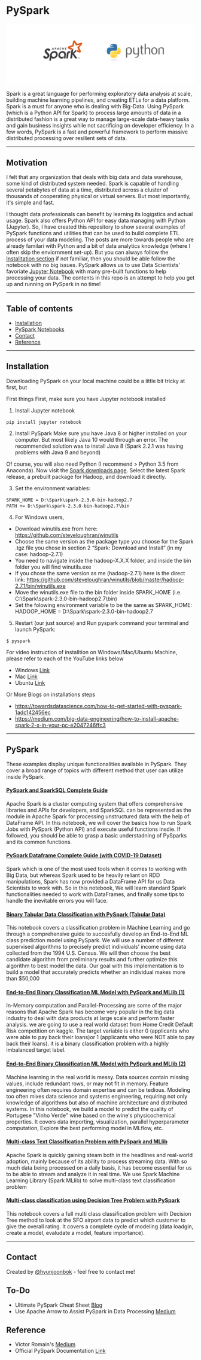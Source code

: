 # PySpark

![logo](./img/spark.png)

Spark is a great language for performing exploratory data analysis at scale, building machine learning pipelines, and creating ETLs for a data platform. Spark is a must for anyone who is dealing with Big-Data. Using PySpark (which is a Python API for Spark) to process large amounts of data in a distributed fashion is a great way to manage large-scale data-heavy tasks and gain business insights while not sacrificing on developer efficiency. In a few words, PySpark is a fast and powerful framework to perform massive distributed processing over resilient sets of data.

<hr>

## Motivation

I felt that any organization that deals with big data and data warehouse, some kind of distributed system needed. Spark is capable of handling several petabytes of data at a time, distributed across a cluster of thousands of cooperating physical or virtual servers. But most importantly, it's simple and fast. 

I thought data professionals can benefit by learning its logigstics and actual usage. Spark also offers Python API for easy data managing with Python (Jupyter). So, I have created this repository to show several examples of PySpark functions and utilities that can be used to build complete ETL process of your data modeling. The posts are more towards people who are already familari with Python and a bit of data analytics knowledge (where I often skip the enviornment set-up). But you can always follow the [Installtation section](Installation) if not familiar, then you should be able follow the notebook with no big issues. PySpark allows us to use Data Scientists' favoriate [Jupyter Notebook](https://jupyter.org/) with many pre-built functions to help processing your data. The contents in this repo is an attempt to help you get up and running on PySpark in no time!

<hr>

## Table of contents
* [Installation](#Installation)
* [PySpark Notebooks](#PySpark)
* [Contact](#Contact)
* [Reference](#Reference)

<hr>

## Installation

Downloading PySpark on your local machine could be a little bit tricky at first, but 

First things First, make sure you have Jupyter notebook installed

1. Install Jupyter notebook

```
pip install jupyter notebook
```

2. Install PySpark
Make sure you have Java 8 or higher installed on your computer. 
But most likely Java 10 would through an error. The recommended solution was to install Java 8 (Spark 2.2.1 was having problems with Java 9 and beyond)

Of course, you will also need Python (I recommend > Python 3.5 from Anaconda).
Now visit the [Spark downloads page](http://spark.apache.org/downloads.html). Select the latest Spark release, a prebuilt package for Hadoop, and download it directly.


3. Set the environment variables:

```
SPARK_HOME = D:\Spark\spark-2.3.0-bin-hadoop2.7
PATH += D:\Spark\spark-2.3.0-bin-hadoop2.7\bin
```

4. For Windows users,
- Download winutils.exe from here: https://github.com/steveloughran/winutils
- Choose the same version as the package type you choose for the Spark .tgz file you chose in section 2 “Spark: Download and Install” (in my case: hadoop-2.7.1)
- You need to navigate inside the hadoop-X.X.X folder, and inside the bin folder you will find winutils.exe
- If you chose the same version as me (hadoop-2.7.1) here is the direct link: https://github.com/steveloughran/winutils/blob/master/hadoop-2.7.1/bin/winutils.exe
- Move the winutils.exe file to the bin folder inside SPARK_HOME (i.e. C:\Spark\spark-2.3.0-bin-hadoop2.7\bin)
- Set the folowing environment variable to be the same as SPARK_HOME:
HADOOP_HOME = D:\Spark\spark-2.3.0-bin-hadoop2.7


5. Restart (our just source) and Run pyspark command your terminal and launch PySpark:
```
$ pyspark
```

For video instruction of installtion on Windows/Mac/Ubuntu Machine, please refer to each of the YouTube links below
- Windows [Link](https://medium.com/@GalarnykMichael/install-spark-on-windows-pyspark-4498a5d8d66c)
- Mac [Link](https://medium.com/@GalarnykMichael/install-spark-on-mac-pyspark-453f395f240b)
- Ubuntu [Link](https://medium.com/@GalarnykMichael/install-spark-on-ubuntu-pyspark-231c45677de0)

Or More Blogs on installations steps
- https://towardsdatascience.com/how-to-get-started-with-pyspark-1adc142456ec
- https://medium.com/big-data-engineering/how-to-install-apache-spark-2-x-in-your-pc-e2047246ffc3


<hr>

## PySpark

These examples display unique functionalities available in PySpark. They cover a broad range of topics with different method that user can utilize inside PySpark.


   #### [PySpark and SparkSQL Complete Guide](https://github.com/hyunjoonbok/PySpark/blob/master/PySpark%20and%20SparkSQL%20Complete%20Guide.ipynb) 
   <p>
    Apache Spark is a cluster computing system that offers comprehensive libraries and APIs for developers, and SparkSQL can be represented as the module in Apache Spark for processing unstructured data with the help of DataFrame API. In this notebook, we will cover the basics how to run Spark Jobs with PySpark (Python API) and execute useful functions insdie. If followed, you should be able to grasp a basic understadning of PySparks and its common functions. 
	</p>
  
   #### [PySpark Dataframe Complete Guide (with COVID-19 Dataset)](https://github.com/hyunjoonbok/PySpark/blob/master/PySpark%20Dataframe%20Complete%20Guide%20(with%20COVID-19%20Dataset).ipynb) 
   <p>
    Spark which is one of the most used tools when it comes to working with Big Data, but whereas Spark used to be heavily reliant on RDD manipulations, Spark has now provided a DataFrame API for us Data Scientists to work with. So in this notebook, We will learn standard Spark functionalities needed to work with DataFrames, and finally some tips to handle the inevitable errors you will face.
	</p>

   #### [Binary Tabular Data Classification with PySpark (Tabular Data)](https://github.com/hyunjoonbok/PySpark/blob/master/Binary%20Tabular%20Data%20Classification%20with%20PySpark.ipynb) 
   <p>
    This notebook covers a classification problem in Machine Learning and go through a comprehensive guide to succesfully develop an End-to-End ML class prediction model using PySpark. We will use a number of different supervised algorithms to precisely predict individuals’ income using data collected from the 1994 U.S. Census. We will then choose the best candidate algorithm from preliminary results and further optimize this algorithm to best model the data. Our goal with this implementation is to build a model that accurately predicts whether an individual makes more than $50,000
	</p>
  
   #### [End-to-End Binary Classification ML Model with PySpark and MLlib (1)](https://github.com/hyunjoonbok/PySpark/blob/master/End-to-End%20Machine%20Learning%20Model%20using%20PySpark%20and%20MLlib.ipynb) 
   <p>
    In-Memory computation and Parallel-Processing are some of the major reasons that Apache Spark has become very popular in the big data industry to deal with data products at large scale and perform faster analysis. we are going to use a real world dataset from Home Credit Default Risk competition on kaggle. The target variable is either 0 (applicants who were able to pay back their loans)or 1 (applicants who were NOT able to pay back their loans). it is a binary classification problem with a highly imbalanced target label.
	</p>

   #### [End-to-End Binary Classification ML Model with PySpark and MLlib (2)](https://github.com/hyunjoonbok/PySpark/blob/master/End-to-End%20Machine%20Learning%20Model%20using%20PySpark%20and%20MLlib%20(2).ipynb) 
   <p>
    Machine learning in the real world is messy. Data sources contain missing values, include redundant rows, or may not fit in memory. Feature engineering often requires domain expertise and can be tedious. Modeling too often mixes data science and systems engineering, requiring not only knowledge of algorithms but also of machine architecture and distributed systems. In this notebook, we build a model to predict the quality of Portugese "Vinho Verde" wine based on the wine's physicochemical properties. It covers data importing, visualization, parallel hyperparameter computation, Explore the best performing model in MLflow, etc.
	</p>
		
  
   #### [Multi-class Text Classification Problem with PySpark and MLlib](https://github.com/hyunjoonbok/PySpark/blob/master/Multi-class%20Text%20Classification%20Problem%20with%20PySpark%20and%20MLlib.ipynb) 
   <p>
    Apache Spark is quickly gaining steam both in the headlines and real-world adoption, mainly because of its ability to process streaming data. With so much data being processed on a daily basis, it has become essential for us to be able to stream and analyze it in real time. We use Spark Machine Learning Library (Spark MLlib) to solve multi-class text classification problem
	</p>  
	
   #### [Multi-class classification using Decision Tree Problem with PySpark](https://github.com/hyunjoonbok/PySpark/blob/master/Multi-class%20classification%20using%20Decision%20Tree%20Problem%20with%20PySpark%20.ipynb) 
   <p>
    This notebook covers a full multi class classification problem with Decision Tree method to look at the SFO airport data to predict which customer to give the overall rating. It covers a complete cycle of modeling (data loadgin, create a model, evaludate a model, feature importance). 
	</p>  	

<hr>

## Contact
Created by [@hyunjoonbok](https://www.linkedin.com/in/hyunjoonbok/) - feel free to contact me!


## To-Do 
- Ultimate PySpark Cheat Sheet [Blog](https://towardsdatascience.com/ultimate-pyspark-cheat-sheet-7d3938d13421)
- Use Apache Arrow to Assist PySpark in Data Processing [Medium](https://medium.com/datadriveninvestor/use-apache-arrow-to-assist-pyspark-in-data-processing-6c1cce134306)


## Reference 
- Victor Romain's [Medium](https://towardsdatascience.com/@rromanss23?source=post_page-----485fb3c94e5e----------------------)
- Official PySpark Documentation [Link](https://spark.apache.org/docs/latest/api/python/index.html)

